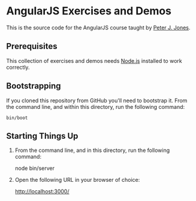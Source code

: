 # AngularJS Exercises and Demos

This is the source code for the AngularJS course taught by
[Peter J. Jones][pjones].

## Prerequisites

This collection of exercises and demos needs [Node.js][] installed to
work correctly.

## Bootstrapping

If you cloned this repository from GitHub you'll need to bootstrap it.
From the command line, and within this directory, run the following
command:

    bin/boot

## Starting Things Up

  1. From the command line, and in this directory, run the following
     command:

        node bin/server

  2. Open the following URL in your browser of choice:

     <http://localhost:3000/>

[pjones]: http://www.devalot.com/about/pjones.html
[node.js]: https://nodejs.org/
